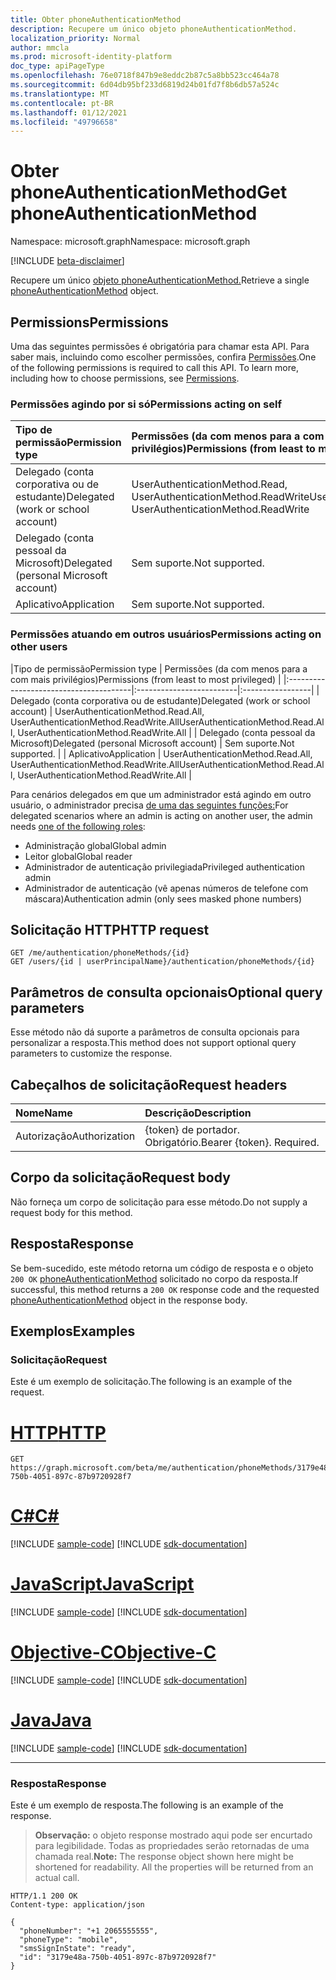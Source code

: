 ```yaml
---
title: Obter phoneAuthenticationMethod
description: Recupere um único objeto phoneAuthenticationMethod.
localization_priority: Normal
author: mmcla
ms.prod: microsoft-identity-platform
doc_type: apiPageType
ms.openlocfilehash: 76e0718f847b9e8eddc2b87c5a8bb523cc464a78
ms.sourcegitcommit: 6d04db95bf233d6819d24b01fd7f8b6db57a524c
ms.translationtype: MT
ms.contentlocale: pt-BR
ms.lasthandoff: 01/12/2021
ms.locfileid: "49796658"
---
```

# <a name="get-phoneauthenticationmethod"></a><span data-ttu-id="a6b5b-103">Obter phoneAuthenticationMethod</span><span class="sxs-lookup"><span data-stu-id="a6b5b-103">Get phoneAuthenticationMethod</span></span>

<span data-ttu-id="a6b5b-104">Namespace: microsoft.graph</span><span class="sxs-lookup"><span data-stu-id="a6b5b-104">Namespace: microsoft.graph</span></span>

[!INCLUDE [beta-disclaimer](../../includes/beta-disclaimer.md)]

<span data-ttu-id="a6b5b-105">Recupere um único [objeto phoneAuthenticationMethod.](../resources/phoneauthenticationmethod.md)</span><span class="sxs-lookup"><span data-stu-id="a6b5b-105">Retrieve a single [phoneAuthenticationMethod](../resources/phoneauthenticationmethod.md) object.</span></span>

## <a name="permissions"></a><span data-ttu-id="a6b5b-106">Permissions</span><span class="sxs-lookup"><span data-stu-id="a6b5b-106">Permissions</span></span>

<span data-ttu-id="a6b5b-p101">Uma das seguintes permissões é obrigatória para chamar esta API. Para saber mais, incluindo como escolher permissões, confira [Permissões](/graph/permissions-reference).</span><span class="sxs-lookup"><span data-stu-id="a6b5b-p101">One of the following permissions is required to call this API. To learn more, including how to choose permissions, see [Permissions](/graph/permissions-reference).</span></span>

### <a name="permissions-acting-on-self"></a><span data-ttu-id="a6b5b-109">Permissões agindo por si só</span><span class="sxs-lookup"><span data-stu-id="a6b5b-109">Permissions acting on self</span></span>

|<span data-ttu-id="a6b5b-110">Tipo de permissão</span><span class="sxs-lookup"><span data-stu-id="a6b5b-110">Permission type</span></span>      | <span data-ttu-id="a6b5b-111">Permissões (da com menos para a com mais privilégios)</span><span class="sxs-lookup"><span data-stu-id="a6b5b-111">Permissions (from least to most privileged)</span></span>              |
|:---------------------------------------|:-------------------------|
| <span data-ttu-id="a6b5b-112">Delegado (conta corporativa ou de estudante)</span><span class="sxs-lookup"><span data-stu-id="a6b5b-112">Delegated (work or school account)</span></span>     | <span data-ttu-id="a6b5b-113">UserAuthenticationMethod.Read, UserAuthenticationMethod.ReadWrite</span><span class="sxs-lookup"><span data-stu-id="a6b5b-113">UserAuthenticationMethod.Read, UserAuthenticationMethod.ReadWrite</span></span> |
| <span data-ttu-id="a6b5b-114">Delegado (conta pessoal da Microsoft)</span><span class="sxs-lookup"><span data-stu-id="a6b5b-114">Delegated (personal Microsoft account)</span></span> | <span data-ttu-id="a6b5b-115">Sem suporte.</span><span class="sxs-lookup"><span data-stu-id="a6b5b-115">Not supported.</span></span> |
| <span data-ttu-id="a6b5b-116">Aplicativo</span><span class="sxs-lookup"><span data-stu-id="a6b5b-116">Application</span></span>                            | <span data-ttu-id="a6b5b-117">Sem suporte.</span><span class="sxs-lookup"><span data-stu-id="a6b5b-117">Not supported.</span></span> |

### <a name="permissions-acting-on-other-users"></a><span data-ttu-id="a6b5b-118">Permissões atuando em outros usuários</span><span class="sxs-lookup"><span data-stu-id="a6b5b-118">Permissions acting on other users</span></span>

|<span data-ttu-id="a6b5b-119">Tipo de permissão</span><span class="sxs-lookup"><span data-stu-id="a6b5b-119">Permission type</span></span>      | <span data-ttu-id="a6b5b-120">Permissões (da com menos para a com mais privilégios)</span><span class="sxs-lookup"><span data-stu-id="a6b5b-120">Permissions (from least to most privileged)</span></span>              |
|:---------------------------------------|:-------------------------|:-----------------|
| <span data-ttu-id="a6b5b-121">Delegado (conta corporativa ou de estudante)</span><span class="sxs-lookup"><span data-stu-id="a6b5b-121">Delegated (work or school account)</span></span>     | <span data-ttu-id="a6b5b-122">UserAuthenticationMethod.Read.All, UserAuthenticationMethod.ReadWrite.All</span><span class="sxs-lookup"><span data-stu-id="a6b5b-122">UserAuthenticationMethod.Read.All, UserAuthenticationMethod.ReadWrite.All</span></span> |
| <span data-ttu-id="a6b5b-123">Delegado (conta pessoal da Microsoft)</span><span class="sxs-lookup"><span data-stu-id="a6b5b-123">Delegated (personal Microsoft account)</span></span> | <span data-ttu-id="a6b5b-124">Sem suporte.</span><span class="sxs-lookup"><span data-stu-id="a6b5b-124">Not supported.</span></span> |
| <span data-ttu-id="a6b5b-125">Aplicativo</span><span class="sxs-lookup"><span data-stu-id="a6b5b-125">Application</span></span>                            | <span data-ttu-id="a6b5b-126">UserAuthenticationMethod.Read.All, UserAuthenticationMethod.ReadWrite.All</span><span class="sxs-lookup"><span data-stu-id="a6b5b-126">UserAuthenticationMethod.Read.All, UserAuthenticationMethod.ReadWrite.All</span></span> |

<span data-ttu-id="a6b5b-127">Para cenários delegados em que um administrador está agindo em outro usuário, o administrador precisa [de uma das seguintes funções:](/azure/active-directory/users-groups-roles/directory-assign-admin-roles#available-roles)</span><span class="sxs-lookup"><span data-stu-id="a6b5b-127">For delegated scenarios where an admin is acting on another user, the admin needs [one of the following roles](/azure/active-directory/users-groups-roles/directory-assign-admin-roles#available-roles):</span></span>
* <span data-ttu-id="a6b5b-128">Administração global</span><span class="sxs-lookup"><span data-stu-id="a6b5b-128">Global admin</span></span>
* <span data-ttu-id="a6b5b-129">Leitor global</span><span class="sxs-lookup"><span data-stu-id="a6b5b-129">Global reader</span></span>
* <span data-ttu-id="a6b5b-130">Administrador de autenticação privilegiada</span><span class="sxs-lookup"><span data-stu-id="a6b5b-130">Privileged authentication admin</span></span>
* <span data-ttu-id="a6b5b-131">Administrador de autenticação (vê apenas números de telefone com máscara)</span><span class="sxs-lookup"><span data-stu-id="a6b5b-131">Authentication admin (only sees masked phone numbers)</span></span>

## <a name="http-request"></a><span data-ttu-id="a6b5b-132">Solicitação HTTP</span><span class="sxs-lookup"><span data-stu-id="a6b5b-132">HTTP request</span></span>

<!-- { "blockType": "ignored" } -->

```http
GET /me/authentication/phoneMethods/{id}
GET /users/{id | userPrincipalName}/authentication/phoneMethods/{id}
```

## <a name="optional-query-parameters"></a><span data-ttu-id="a6b5b-133">Parâmetros de consulta opcionais</span><span class="sxs-lookup"><span data-stu-id="a6b5b-133">Optional query parameters</span></span>

<span data-ttu-id="a6b5b-134">Esse método não dá suporte a parâmetros de consulta opcionais para personalizar a resposta.</span><span class="sxs-lookup"><span data-stu-id="a6b5b-134">This method does not support optional query parameters to customize the response.</span></span>

## <a name="request-headers"></a><span data-ttu-id="a6b5b-135">Cabeçalhos de solicitação</span><span class="sxs-lookup"><span data-stu-id="a6b5b-135">Request headers</span></span>

| <span data-ttu-id="a6b5b-136">Nome</span><span class="sxs-lookup"><span data-stu-id="a6b5b-136">Name</span></span>      |<span data-ttu-id="a6b5b-137">Descrição</span><span class="sxs-lookup"><span data-stu-id="a6b5b-137">Description</span></span>|
|:----------|:----------|
| <span data-ttu-id="a6b5b-138">Autorização</span><span class="sxs-lookup"><span data-stu-id="a6b5b-138">Authorization</span></span> | <span data-ttu-id="a6b5b-p102">{token} de portador. Obrigatório.</span><span class="sxs-lookup"><span data-stu-id="a6b5b-p102">Bearer {token}. Required.</span></span> |

## <a name="request-body"></a><span data-ttu-id="a6b5b-141">Corpo da solicitação</span><span class="sxs-lookup"><span data-stu-id="a6b5b-141">Request body</span></span>

<span data-ttu-id="a6b5b-142">Não forneça um corpo de solicitação para esse método.</span><span class="sxs-lookup"><span data-stu-id="a6b5b-142">Do not supply a request body for this method.</span></span>

## <a name="response"></a><span data-ttu-id="a6b5b-143">Resposta</span><span class="sxs-lookup"><span data-stu-id="a6b5b-143">Response</span></span>

<span data-ttu-id="a6b5b-144">Se bem-sucedido, este método retorna um código de resposta e o objeto `200 OK` [phoneAuthenticationMethod](../resources/phoneauthenticationmethod.md) solicitado no corpo da resposta.</span><span class="sxs-lookup"><span data-stu-id="a6b5b-144">If successful, this method returns a `200 OK` response code and the requested [phoneAuthenticationMethod](../resources/phoneauthenticationmethod.md) object in the response body.</span></span>

## <a name="examples"></a><span data-ttu-id="a6b5b-145">Exemplos</span><span class="sxs-lookup"><span data-stu-id="a6b5b-145">Examples</span></span>

### <a name="request"></a><span data-ttu-id="a6b5b-146">Solicitação</span><span class="sxs-lookup"><span data-stu-id="a6b5b-146">Request</span></span>

<span data-ttu-id="a6b5b-147">Este é um exemplo de solicitação.</span><span class="sxs-lookup"><span data-stu-id="a6b5b-147">The following is an example of the request.</span></span>

# <a name="http"></a>[<span data-ttu-id="a6b5b-148">HTTP</span><span class="sxs-lookup"><span data-stu-id="a6b5b-148">HTTP</span></span>](#tab/http)
<!-- {
  "blockType": "request",
  "name": "get_phoneauthenticationmethod"
}-->

```msgraph-interactive
GET https://graph.microsoft.com/beta/me/authentication/phoneMethods/3179e48a-750b-4051-897c-87b9720928f7
```
# <a name="c"></a>[<span data-ttu-id="a6b5b-149">C#</span><span class="sxs-lookup"><span data-stu-id="a6b5b-149">C#</span></span>](#tab/csharp)
[!INCLUDE [sample-code](../includes/snippets/csharp/get-phoneauthenticationmethod-csharp-snippets.md)]
[!INCLUDE [sdk-documentation](../includes/snippets/snippets-sdk-documentation-link.md)]

# <a name="javascript"></a>[<span data-ttu-id="a6b5b-150">JavaScript</span><span class="sxs-lookup"><span data-stu-id="a6b5b-150">JavaScript</span></span>](#tab/javascript)
[!INCLUDE [sample-code](../includes/snippets/javascript/get-phoneauthenticationmethod-javascript-snippets.md)]
[!INCLUDE [sdk-documentation](../includes/snippets/snippets-sdk-documentation-link.md)]

# <a name="objective-c"></a>[<span data-ttu-id="a6b5b-151">Objective-C</span><span class="sxs-lookup"><span data-stu-id="a6b5b-151">Objective-C</span></span>](#tab/objc)
[!INCLUDE [sample-code](../includes/snippets/objc/get-phoneauthenticationmethod-objc-snippets.md)]
[!INCLUDE [sdk-documentation](../includes/snippets/snippets-sdk-documentation-link.md)]

# <a name="java"></a>[<span data-ttu-id="a6b5b-152">Java</span><span class="sxs-lookup"><span data-stu-id="a6b5b-152">Java</span></span>](#tab/java)
[!INCLUDE [sample-code](../includes/snippets/java/get-phoneauthenticationmethod-java-snippets.md)]
[!INCLUDE [sdk-documentation](../includes/snippets/snippets-sdk-documentation-link.md)]

---


### <a name="response"></a><span data-ttu-id="a6b5b-153">Resposta</span><span class="sxs-lookup"><span data-stu-id="a6b5b-153">Response</span></span>

<span data-ttu-id="a6b5b-154">Este é um exemplo de resposta.</span><span class="sxs-lookup"><span data-stu-id="a6b5b-154">The following is an example of the response.</span></span>

> <span data-ttu-id="a6b5b-p103">**Observação:** o objeto response mostrado aqui pode ser encurtado para legibilidade. Todas as propriedades serão retornadas de uma chamada real.</span><span class="sxs-lookup"><span data-stu-id="a6b5b-p103">**Note:** The response object shown here might be shortened for readability. All the properties will be returned from an actual call.</span></span>

<!-- {
  "blockType": "response",
  "truncated": true,
  "@odata.type": "microsoft.graph.phoneAuthenticationMethod"
} -->

```http
HTTP/1.1 200 OK
Content-type: application/json

{
  "phoneNumber": "+1 2065555555",
  "phoneType": "mobile",
  "smsSignInState": "ready",
  "id": "3179e48a-750b-4051-897c-87b9720928f7"
}
```

<!-- uuid: 16cd6b66-4b1a-43a1-adaf-3a886856ed98
2019-02-04 14:57:30 UTC -->
<!-- {
  "type": "#page.annotation",
  "description": "Get phoneAuthenticationMethod",
  "keywords": "",
  "section": "documentation",
  "tocPath": ""
}-->
